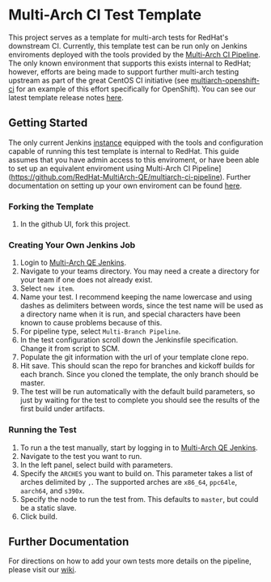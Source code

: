# Multi-Arch CI Test Template
This project serves as a template for multi-arch tests for RedHat's downstream CI. Currently, this template test can be run only on Jenkins enviroments deployed with the tools provided by the [Multi-Arch CI Pipeline](https://github.com/RedHat-MultiArch-QE/multiarch-ci-pipeline). The only known environment that supports this exists internal to RedHat; however, efforts are being made to support further multi-arch testing upstream as part of the great CentOS CI initiative (see [multiarch-openshift-ci](https://github.com/CentOS-PaaS-SIG/multiarch-openshift-ci) for an example of this effort specifically for OpenShift). You can see our latest template release notes [here](https://github.com/RedHat-MultiArch-QE/multiarch-ci-test-template/releases).

## Getting Started
The only current Jenkins [instance](https://multiarch-qe-aos-jenkins.rhev-ci-vms.eng.rdu2.redhat.com) equipped with the tools and configuration capable of running this test template is internal to RedHat. This guide assumes that you have admin access to this enviroment, or have been able to set up an equivalent enviroment using Multi-Arch CI Pipeline](https://github.com/RedHat-MultiArch-QE/multiarch-ci-pipeline). Further documentation on setting up your own enviroment can be found [here](https://github.com/RedHat-MultiArch-QE/multiarch-ci-pipeline).

### Forking the Template
1. In the github UI, fork this project.

### Creating Your Own Jenkins Job
1. Login to [Multi-Arch QE Jenkins](https://multiarch-qe-aos-jenkins.rhev-ci-vms.eng.rdu2.redhat.com).
2. Navigate to your teams directory. You may need a create a directory for your team if one does not already exist.
3. Select `new item`.
4. Name your test. I recommend keeping the name lowercase and using dashes as delimiters between words, since the test name will be used as a directory name when it is run, and special characters have been known to cause problems because of this.
4. For pipeline type, select `Multi-Branch Pipeline`.
5. In the test configuration scroll down the Jenkinsfile specification. Change it from script to SCM.
6. Populate the git information with the url of your template clone repo.
7. Hit save. This should scan the repo for branches and kickoff builds for each branch. Since you cloned the template, the only branch should be master. 
8. The test will be run automatically with the default build parameters, so just by waiting for the test to complete you should see the results of the first build under artifacts.

### Running the Test
1. To run a the test manually, start by logging in to [Multi-Arch QE Jenkins](https://multiarch-qe-aos-jenkins.rhev-ci-vms.eng.rdu2.redhat.com).
2. Navigate to the test you want to run.
3. In the left panel, select build with parameters.
4. Specify the `ARCHES` you want to build on. This parameter takes a list of arches delimited by `,`. The supported arches are `x86_64`, `ppc64le`, `aarch64`, and `s390x`.
5. Specify the node to run the test from. This defaults to `master`, but could be a static slave.
6. Click build.

## Further Documentation
For directions on how to add your own tests more details on the pipeline, please visit our [wiki](https://github.com/RedHat-MultiArch-QE/multiarch-ci-test-template/wiki).
